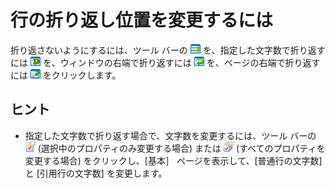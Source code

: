 # 行の折り返し位置を変更するには

折り返さないようにするには、ツール バーの
![[折り返さない]](../../images/wrapnone.png) を、指定した文字数で折り返すには
![[指定文字数で折り返し]](../../images/wrapbychar.png)
を、ウィンドウの右端で折り返すには
![[ウィンドウの右端で折り返し]](../../images/wrapbywindow.png)
を、ページの右端で折り返すには
![[ページの右端で折り返し]](../../images/wrapbypage.png) をクリックします。

## ヒント

- 指定した文字数で折り返す場合で、文字数を変更するには、ツール バーの
![[現在の設定プロパティ]](../../images/properties.png)
(選択中のプロパティのみ変更する場合) または
![[すべての設定のプロパティ]](../../images/allproperties.png)
(すべてのプロパティを変更する場合) をクリックし、\[基本］ ページを表示して、\[普通行の文字数\] と \[引用行の文字数\] を変更します。
